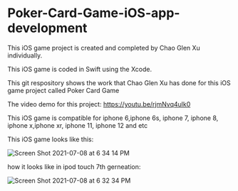 
# Poker-Card-Game-iOS-app-development

This iOS game project is created and completed by Chao Glen Xu individually.

This iOS game is coded in Swift using the Xcode.

This git respository shows the work that Chao Glen Xu has done for this iOS game project called Poker Card Game

The video demo for this project: https://youtu.be/rjmNvq4ulk0

This iOS game is compatible for iphone 6,iphone 6s, iphone 7, iphone 8, iphone x,iphone xr, iphone 11, iphone 12 and etc

This iOS game looks like this: 

![Screen Shot 2021-07-08 at 6 34 14 PM](https://user-images.githubusercontent.com/59375616/124998839-1a9a7100-e01b-11eb-88e2-07743db95b7a.png)


how it looks like in ipod touch 7th gerneation:

![Screen Shot 2021-07-08 at 6 32 34 PM](https://user-images.githubusercontent.com/59375616/124998706-e030d400-e01a-11eb-9183-4ad0ba1242b3.png)
